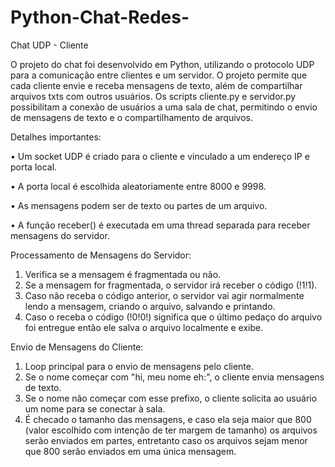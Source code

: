 # Python-Chat-Redes-
Chat UDP - Cliente

O projeto do chat foi desenvolvido em Python, utilizando o protocolo UDP para a comunicação entre clientes e um servidor. O projeto permite que cada cliente envie e receba mensagens de texto, além de compartilhar arquivos txts com outros usuários. Os scripts cliente.py e servidor.py possibilitam a conexão de usuários a uma sala de chat, permitindo o envio de mensagens de texto e o compartilhamento de arquivos.

Detalhes importantes:

•	Um socket UDP é criado para o cliente e vinculado a um endereço IP e porta local.

•	A porta local é escolhida aleatoriamente entre 8000 e 9998.

•	As mensagens podem ser de texto ou partes de um arquivo.

•	A função receber() é executada em uma thread separada para receber mensagens do servidor.

Processamento de Mensagens do Servidor:
1.	Verifica se a mensagem é fragmentada ou não.
2.	Se a mensagem for fragmentada, o servidor irá receber o código (!1!1).
3.	Caso não receba o código anterior, o servidor vai agir normalmente lendo a mensagem, criando o arquivo, salvando e printando.
4.	Caso o receba o código (!0!0!) significa que o último pedaço do arquivo foi entregue então ele salva o arquivo localmente e exibe.

Envio de Mensagens do Cliente:
1.	Loop principal para o envio de mensagens pelo cliente.
2.	Se o nome começar com "hi, meu nome eh:", o cliente envia mensagens de texto.
3.	Se o nome não começar com esse prefixo, o cliente solicita ao usuário um nome para se conectar à sala.
4.	É checado o tamanho das mensagens, e caso ela seja maior que 800 (valor escolhido com intenção de ter margem de tamanho) os arquivos serão enviados em partes, entretanto caso os arquivos sejam menor que 800 serão enviados em uma única mensagem.
